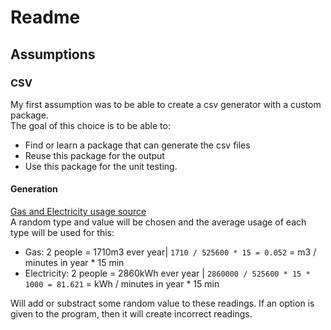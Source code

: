 # Readme

## Assumptions

### CSV

My first assumption was to be able to create a csv generator with a custom package. <br>
The goal of this choice is to be able to:

* Find or learn a package that can generate the csv files
* Reuse this package for the output
* Use this package for the unit testing.

#### Generation

[Gas and Electricity usage source](https://www.engie.nl/product-advies/gemiddeld-energieverbruik) <br>
A random type and value will be chosen and the average usage of each type will be used for this:

* Gas: 2 people = 1710m3 ever year| `1710 / 525600 * 15 = 0.052` = m3 / minutes in year * 15 min
* Electricity: 2 people = 2860kWh ever year | `2860000 / 525600 * 15 * 1000 = 81.621` = kWh / minutes in year * 15 min

Will add or substract some random value to these readings. If an option is given to the program, then it will create
incorrect readings.
